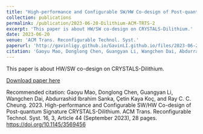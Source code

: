 ```yaml
---
title: "High-performance and Configurable SW/HW Co-design of Post-quantum Signature CRYSTALS-Dilithium"
collection: publications
permalink: /publication/2023-06-20-Dilithium-ACM-TRTS-2
excerpt: 'This paper is about HW/SW co-design on CRYSTALS-Dilithium.'
date: 2023-06-20
venue: 'ACM Trans. Reconfigurable Technol. Syst.'
paperurl: 'http://gavinligy.github.io/GavinLI.github.io/files/2023-06-20-Dilithium-ACM-TRTS-2.pdf'
citation: 'Gaoyu Mao, Donglong Chen, Guangyan Li, Wangchen Dai, Abdurrashid Ibrahim Sanka, Çetin Kaya Koç, and Ray C. C. Cheung. 2023. High-performance and Configurable SW/HW Co-design of Post-quantum Signature CRYSTALS-Dilithium. ACM Trans. Reconfigurable Technol. Syst. 16, 3, Article 44 (September 2023), 28 pages. https://doi.org/10.1145/3569456'
---
```

This paper is about HW/SW co-design on CRYSTALS-Dilithium.

[Download paper here](http://gavinligy.github.io/GavinLI.github.io/files/2023-06-20-Dilithium-ACM-TRTS-2.pdf)

Recommended citation: Gaoyu Mao, Donglong Chen, Guangyan Li, Wangchen Dai, Abdurrashid Ibrahim Sanka, Çetin Kaya Koç, and Ray C. C. Cheung. 2023. High-performance and Configurable SW/HW Co-design of Post-quantum Signature CRYSTALS-Dilithium. ACM Trans. Reconfigurable Technol. Syst. 16, 3, Article 44 (September 2023), 28 pages. https://doi.org/10.1145/3569456
